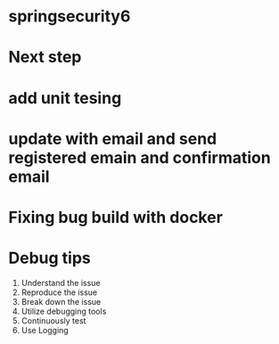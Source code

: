 # springsecurity6
# Next step
# add unit tesing
# update with email and send registered emain and confirmation email
# Fixing bug build with docker

# Debug tips

1. Understand the issue
2. Reproduce the issue
3. Break down the issue
4. Utilize debugging tools
5. Continuously test
6. Use Logging

